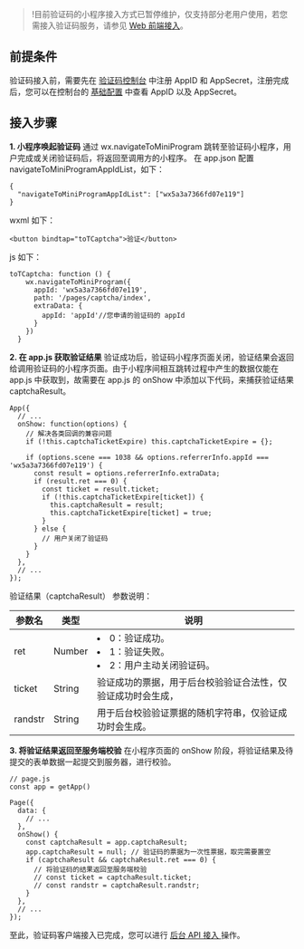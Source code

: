 >!目前验证码的小程序接入方式已暂停维护，仅支持部分老用户使用，若您需接入验证码服务，请参见  [Web 前端接入](https://cloud.tencent.com/document/product/1110/36841)。

## 前提条件
验证码接入前，需要先在 [验证码控制台](https://console.cloud.tencent.com/captcha) 中注册 AppID 和 AppSecret，注册完成后，您可以在控制台的 [基础配置](https://console.cloud.tencent.com/captcha/detail?appid=2043913615) 中查看 AppID 以及 AppSecret。
## 接入步骤

**1. 小程序唤起验证码**
通过 wx.navigateToMiniProgram 跳转至验证码小程序，用户完成或关闭验证码后，将返回至调用方的小程序。
在 app.json 配置 navigateToMiniProgramAppIdList，如下：
```
{
  "navigateToMiniProgramAppIdList": ["wx5a3a7366fd07e119"]
}
```
wxml 如下：
```
<button bindtap="toTCaptcha">验证</button>
```
js 如下：
```
toTCaptcha: function () {
    wx.navigateToMiniProgram({
      appId: 'wx5a3a7366fd07e119',
      path: '/pages/captcha/index',
      extraData: {
        appId: 'appId'//您申请的验证码的 appId
      }
    })
  }
```
**2. 在 app.js 获取验证结果**
验证成功后，验证码小程序页面关闭，验证结果会返回给调用验证码的小程序页面。由于小程序间相互跳转过程中产生的数据仅能在 app.js 中获取到，故需要在 app.js 的 onShow 中添加以下代码，来捕获验证结果 captchaResult。
```
App({
  // ...
  onShow: function(options) {
    // 解决各类回调的兼容问题
    if (!this.captchaTicketExpire) this.captchaTicketExpire = {};

    if (options.scene === 1038 && options.referrerInfo.appId === 'wx5a3a7366fd07e119') {
      const result = options.referrerInfo.extraData;
      if (result.ret === 0) {
        const ticket = result.ticket;
        if (!this.captchaTicketExpire[ticket]) {
          this.captchaResult = result;
          this.captchaTicketExpire[ticket] = true;
        }
      } else {
        // 用户关闭了验证码
      }
    }
  },
  // ...
});
```
验证结果（captchaResult） 参数说明：

| 参数名 | 类型 | 说明 |
|---------|---------|---------|
| ret | Number | <li>0：验证成功。 </li>  <li>1：验证失败。 </li> <li> 2：用户主动关闭验证码。 </li> |
|ticket|String|验证成功的票据，用于后台校验验证合法性，仅验证成功时会生成，|
|randstr|String|用于后台校验验证票据的随机字符串，仅验证成功时会生成。|

**3. 将验证结果返回至服务端校验**
在小程序页面的 onShow 阶段，将验证结果及待提交的表单数据一起提交到服务器，进行校验。
```
// page.js
const app = getApp()

Page({
  data: {
    // ...
  },
  onShow() {
    const captchaResult = app.captchaResult;
    app.captchaResult = null; // 验证码的票据为一次性票据，取完需要置空
    if (captchaResult && captchaResult.ret === 0) {
      // 将验证码的结果返回至服务端校验
      // const ticket = captchaResult.ticket;
      // const randstr = captchaResult.randstr;
    }
  },
  // ...
});
```

至此，验证码客户端接入已完成，您可以进行 [后台 API 接入 ](https://cloud.tencent.com/document/product/1110/36926) 操作。
